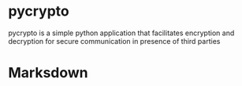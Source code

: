 # pycrypto
pycrypto is a simple python application that facilitates encryption and decryption
for secure communication in presence of third parties
# Marksdown
